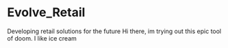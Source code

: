 # Evolve_Retail
Developing retail solutions for the future
 Hi there, im trying out this epic tool of doom. I like ice cream
